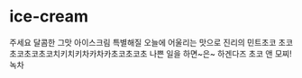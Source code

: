 # ice-cream
주세요 달콤한 그맛 아이스크림
특별해질 오늘에 어울리는 맛으로
진리의 민트초코
초코초코초코초코치키치키차카차카초코초코초 나쁜 일을 하면~은~
하겐다즈 초코 앤 모찌!
녹차
